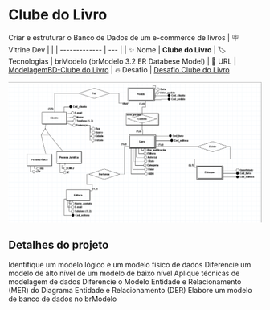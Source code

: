 # Clube do Livro

Criar e estruturar o Banco de Dados de um e-commerce de livros
| :placard: Vitrine.Dev |     |
| -------------  | --- |
| :sparkles: Nome        | **Clube do Livro**
| :label: Tecnologias | brModelo (brModelo 3.2 ER Databese Model)
| :rocket: URL         | [ModelagemBD-Clube do Livro](https://github.com/viniciusserrano/ModelagemBD)
| :fire: Desafio     | [Desafio Clube do Livro](Desafio-ClubeDoLivro.docx)

<!-- Inserir imagem com a #vitrinedev ao final do link -->
![](ClubeDoLivro.png#vitrinedev)

## Detalhes do projeto

Identifique um modelo lógico e um modelo físico de dados
Diferencie um modelo de alto nível de um modelo de baixo nível
Aplique técnicas de modelagem de dados
Diferencie o Modelo Entidade e Relacionamento (MER) do Diagrama Entidade e Relacionamento (DER)
Elabore um modelo de banco de dados no brModelo

